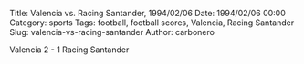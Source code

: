Title: Valencia vs. Racing Santander, 1994/02/06
Date: 1994/02/06 00:00
Category: sports
Tags: football, football scores, Valencia, Racing Santander
Slug: valencia-vs-racing-santander
Author: carbonero


Valencia 2 - 1 Racing Santander
